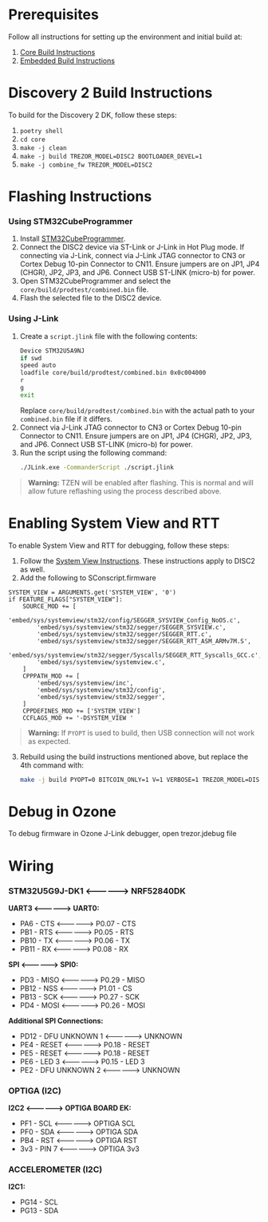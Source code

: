 # Prerequisites

Follow all instructions for setting up the environment and initial build at:

1. [Core Build Instructions](https://docs.trezor.io/trezor-firmware/core/build/index.html)
2. [Embedded Build Instructions](https://docs.trezor.io/trezor-firmware/core/build/embedded.html)

# Discovery 2 Build Instructions

To build for the Discovery 2 DK, follow these steps:

1. `poetry shell`
2. `cd core`
3. `make -j clean`
4. `make -j build TREZOR_MODEL=DISC2 BOOTLOADER_DEVEL=1`
5. `make -j combine_fw TREZOR_MODEL=DISC2`

# Flashing Instructions

### Using STM32CubeProgrammer

1. Install [STM32CubeProgrammer](https://www.st.com/en/development-tools/stm32cubeprog.html).
2. Connect the DISC2 device via ST-Link or J-Link in Hot Plug mode. If connecting via J-Link, connect via J-Link JTAG connector to CN3 or Cortex Debug 10-pin Connector to CN11. Ensure jumpers are on JP1, JP4 (CHGR), JP2, JP3, and JP6. Connect USB ST-LINK (micro-b) for power.
3. Open STM32CubeProgrammer and select the `core/build/prodtest/combined.bin` file.
4. Flash the selected file to the DISC2 device.

### Using J-Link

1. Create a `script.jlink` file with the following contents:
    ```sh
    Device STM32U5A9NJ
    if swd
    speed auto
    loadfile core/build/prodtest/combined.bin 0x0c004000
    r
    g
    exit
    ```
    Replace `core/build/prodtest/combined.bin` with the actual path to your `combined.bin` file if it differs.
2. Connect via J-Link JTAG connector to CN3 or Cortex Debug 10-pin Connector to CN11. Ensure jumpers are on JP1, JP4 (CHGR), JP2, JP3, and JP6. Connect USB ST-LINK (micro-b) for power.
3. Run the script using the following command:
    ```sh
    ./JLink.exe -CommanderScript ./script.jlink
    ```

> **Warning:** TZEN will be enabled after flashing. This is normal and will allow future reflashing using the process described above.

# Enabling System View and RTT

To enable System View and RTT for debugging, follow these steps:
1. Follow the [System View Instructions](https://docs.trezor.io/trezor-firmware/core/systemview/index.html). These instructions apply to DISC2 as well.
2. Add the following to SConscript.firmware
```python3
SYSTEM_VIEW = ARGUMENTS.get('SYSTEM_VIEW', '0')
if FEATURE_FLAGS["SYSTEM_VIEW"]:
    SOURCE_MOD += [
        'embed/sys/systemview/stm32/config/SEGGER_SYSVIEW_Config_NoOS.c',
        'embed/sys/systemview/stm32/segger/SEGGER_SYSVIEW.c',
        'embed/sys/systemview/stm32/segger/SEGGER_RTT.c',
        'embed/sys/systemview/stm32/segger/SEGGER_RTT_ASM_ARMv7M.S',
        'embed/sys/systemview/stm32/segger/Syscalls/SEGGER_RTT_Syscalls_GCC.c',
        'embed/sys/systemview/systemview.c',
    ]
    CPPPATH_MOD += [
        'embed/sys/systemview/inc',
        'embed/sys/systemview/stm32/config',
        'embed/sys/systemview/stm32/segger',
    ]
    CPPDEFINES_MOD += ['SYSTEM_VIEW']
    CCFLAGS_MOD += '-DSYSTEM_VIEW '
```
> **Warning:** If `PYOPT` is used to build, then USB connection will not work as expected.

3. Rebuild using the build instructions mentioned above, but replace the 4th command with:
    ```sh
    make -j build PYOPT=0 BITCOIN_ONLY=1 V=1 VERBOSE=1 TREZOR_MODEL=DISC2 BOOTLOADER_DEVEL=1 SYSTEM_VIEW=1
    ```


# Debug in Ozone

To debug firmware in Ozone J-Link debugger, open trezor.jdebug file

# Wiring

### STM32U5G9J-DK1 <------> NRF52840DK

**UART3 <------> UART0:**
- PA6  - CTS   <------>  P0.07 - CTS
- PB1  - RTS   <------>  P0.05 - RTS
- PB10 - TX    <------>  P0.06 - TX
- PB11 - RX    <------>  P0.08 - RX

**SPI <------> SPI0:**
- PD3  - MISO  <------>  P0.29 - MISO
- PB12 - NSS   <------>  P1.01 - CS
- PB13 - SCK   <------>  P0.27 - SCK
- PD4  - MOSI  <------>  P0.26 - MOSI

**Additional SPI Connections:**
- PD12 - DFU UNKNOWN 1 <------> UNKNOWN
- PE4  - RESET         <------> P0.18 - RESET
- PE5  - RESET         <------> P0.18 - RESET
- PE6  - LED 3         <------> P0.15 - LED 3
- PE2  - DFU UNKNOWN 2 <------> UNKNOWN

### OPTIGA (I2C)

**I2C2 <------> OPTIGA BOARD EK:**
- PF1  - SCL   <------>  OPTIGA SCL
- PF0  - SDA   <------>  OPTIGA SDA
- PB4  - RST   <------>  OPTIGA RST
- 3v3  - PIN 7 <------>  OPTIGA 3v3

### ACCELEROMETER (I2C)

**I2C1:**
- PG14 - SCL
- PG13 - SDA